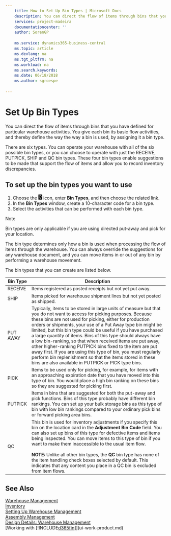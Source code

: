 ```yaml
---
    title: How to Set Up Bin Types | Microsoft Docs
    description: You can direct the flow of items through bins that you have defined for particular warehouse activities. You give each bin its basic flow activities, and thereby define the way the way a bin is used, by assigning it a bin type.
    services: project-madeira
    documentationcenter: ''
    author: SorenGP

    ms.service: dynamics365-business-central
    ms.topic: article
    ms.devlang: na
    ms.tgt_pltfrm: na
    ms.workload: na
    ms.search.keywords:
    ms.date: 06/18/2018
    ms.author: sgroespe

---
```

# Set Up Bin Types
You can direct the flow of items through bins that you have defined for particular warehouse activities. You give each bin its basic flow activities, and thereby define the way the way a bin is used, by assigning it a bin type.  

There are six types. You can operate your warehouse with all of the six possible bin types, or you can choose to operate with just the RECEIVE, PUTPICK, SHIP and QC bin types. These four bin types enable suggestions to be made that support the flow of items and allow you to record inventory discrepancies.  

## To set up the bin types you want to use  
1.  Choose the ![Lightbulb that opens the Tell Me feature](media/ui-search/search_small.png "Tell me what you want to do") icon, enter **Bin Types**, and then choose the related link.  
2.  In the **Bin Types** window, create a 10-character code for a bin type.  
3.  Select the activities that can be performed with each bin type.  

> [!NOTE]  
>  Bin types are only applicable if you are using directed put-away and pick for your location.  

The bin type determines only how a bin is used when processing the flow of items through the warehouse. You can always override the suggestions for any warehouse document, and you can move items in or out of any bin by performing a warehouse movement.  

The bin types that you can create are listed below.  

|Bin Type|Description|  
|------------------|---------------------------------------|  
|RECEIVE|Items registered as posted receipts but not yet put away.|  
|SHIP|Items picked for warehouse shipment lines but not yet posted as shipped.|  
|PUT AWAY|Typically, items to be stored in large units of measure but that you do not want to access for picking purposes. Because these bins are not used for picking, either for production orders or shipments, your use of a Put Away type bin might be limited, but this bin type could be useful if you have purchased a large quantity of items. Bins of this type should always have a low bin-ranking, so that when received items are put away, other higher-ranking PUTPICK bins fixed to the item are put away first. If you are using this type of bin, you must regularly perform bin replenishment so that the items stored in these bins are also available in PUTPICK or PICK type bins.|  
|PICK|Items to be used only for picking, for example, for items with an approaching expiration date that you have moved into this type of bin. You would place a high bin ranking on these bins so they are suggested for picking first.|  
|PUTPICK|Items in bins that are suggested for both the put-away and pick functions. Bins of this type probably have different bin rankings. You can set up your bulk storage bins as this type of bin with low bin rankings compared to your ordinary pick bins or forward picking area bins.|  
|QC|This bin is used for inventory adjustments if you specify this bin on the location card in the **Adjustment Bin Code** field. You can also set up bins of this type for defective items and items being inspected. You can move items to this type of bin if you want to make them inaccessible to the usual item flow.<br /><br /> **NOTE:** Unlike all other bin types, the **QC** bin type has none of the item handling check boxes selected by default. This indicates that any content you place in a QC bin is excluded from item flows.|  

## See Also
[Warehouse Management](warehouse-manage-warehouse.md)  
[Inventory](inventory-manage-inventory.md)  
[Setting Up Warehouse Management](warehouse-setup-warehouse.md)     
[Assembly Management](assembly-assemble-items.md)    
[Design Details: Warehouse Management](design-details-warehouse-management.md)  
[Working with [!INCLUDE[d365fin](includes/d365fin_md.md)]](ui-work-product.md)
